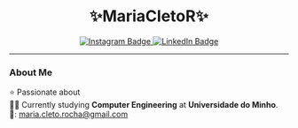 <div align="center">
  <h1>✨<strong>MariaCletoR</strong>✨</h1>
  <div>
    <a href="https://www.instagram.com/maria.cleto.rocha/">
      <img src="https://img.shields.io/badge/Instagram-FF69B4?style=for-the-badge&logo=instagram&logoColor=lightpink" alt="Instagram Badge"/>
    </a>
    <a href="https://www.linkedin.com/in/maria-rocha-b06a08270/">
      <img src="https://img.shields.io/badge/LinkedIn-0A66C2?style=for-the-badge&logo=linkedin&logoColor=lightblue" alt="LinkedIn Badge"/>
    </a>
  </div>

---

<div align="left">

### About Me

⭐ Passionate about<br>
👩‍💻 Currently studying **Computer Engineering** at **Universidade do Minho**.<br>
📧: [maria.cleto.rocha@gmail.com](mailto:maria.cleto.rocha@gmail.com)<br>

</div>
